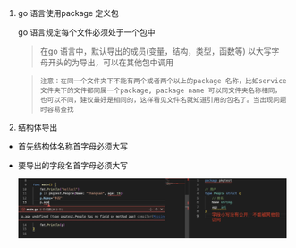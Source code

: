 1. go 语言使用package 定义包

   go 语言规定每个文件必须处于一个包中

   > 在go 语言中，默认导出的成员(变量，结构，类型，函数等) 以大写字母开头的为导出，可以在其他包中调用

   >`注意：在同一个文件夹下不能有两个或者两个以上的package 名称，比如service 文件夹下的文件都同属一个package, package name 可以同文件夹名称相同，也可以不同，建议最好是相同的，这样看见文件名就知道引用的包名了。当出现问题时容易查找`

2. 结构体导出

+ 首先结构体名称首字母必须大写

+ 要导出的字段名首字母必须大写

  ![image](../../assets/105.jpg)